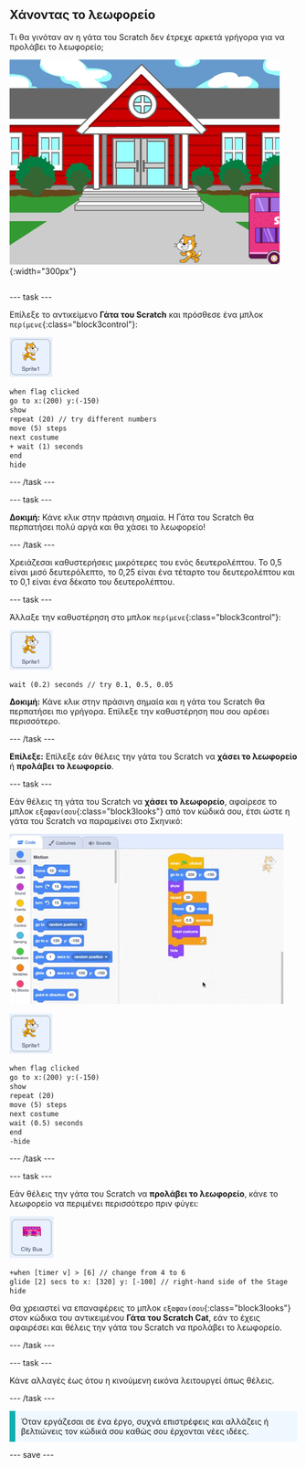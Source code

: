 ## Χάνοντας το λεωφορείο

<div style="display: flex; flex-wrap: wrap">
<div style="flex-basis: 200px; flex-grow: 1; margin-right: 15px;">
Τι θα γινόταν αν η γάτα του Scratch δεν έτρεχε αρκετά γρήγορα για να προλάβει το λεωφορείο;
</div>
<div>

![Η γάτα του Scratch χάνει το λεωφορείο.](images/cat-misses-bus.png){:width="300px"}

</div>
</div>

--- task ---

Επίλεξε το αντικείμενο **Γάτα του Scratch** και πρόσθεσε ένα μπλοκ `περίμενε`{:class="block3control"}:

![Το αντικείμενο της γάτας του Scratch.](images/scratch-cat-sprite.png)

```blocks3
when flag clicked
go to x:(200) y:(-150) 
show
repeat (20) // try different numbers
move (5) steps 
next costume 
+ wait (1) seconds
end
hide
```
--- /task ---

--- task ---

**Δοκιμή:** Κάνε κλικ στην πράσινη σημαία. Η Γάτα του Scratch θα περπατήσει πολύ αργά και θα χάσει το λεωφορείο!

--- /task ---

Χρειάζεσαι καθυστερήσεις μικρότερες του ενός δευτερολέπτου. Το 0,5 είναι μισό δευτερόλεπτο, το 0,25 είναι ένα τέταρτο του δευτερολέπτου και το 0,1 είναι ένα δέκατο του δευτερολέπτου.

--- task ---

Άλλαξε την καθυστέρηση στο μπλοκ `περίμενε`{:class="block3control"}:

![Το αντικείμενο της γάτας του Scratch.](images/scratch-cat-sprite.png)

```blocks3
wait (0.2) seconds // try 0.1, 0.5, 0.05
```

**Δοκιμή:** Κάνε κλικ στην πράσινη σημαία και η γάτα του Scratch θα περπατήσει πιο γρήγορα. Επίλεξε την καθυστέρηση που σου αρέσει περισσότερο.

--- /task ---

**Επίλεξε:** Επίλεξε εάν θέλεις την γάτα του Scratch να **χάσει το λεωφορείο** ή **προλάβει το λεωφορείο**.

--- task ---

Εάν θέλεις τη γάτα του Scratch να **χάσει το λεωφορείο**, αφαίρεσε το μπλοκ `εξαφανίσου`{:class="block3looks"} από τον κώδικά σου, έτσι ώστε η γάτα του Scratch να παραμείνει στο Σκηνικό:

![Σύρε το μπλοκ «εξαφανίσου» από το script στην περιοχή του Κώδικα στο μενού των Μπλοκ για να αφαιρέσεις το μπλοκ από το script.](images/removing-blocks-at-script-ends.gif)

![Το αντικείμενο της γάτας του Scratch.](images/scratch-cat-sprite.png)

```blocks3
when flag clicked
go to x:(200) y:(-150) 
show
repeat (20) 
move (5) steps 
next costume
wait (0.5) seconds 
end
-hide
```
--- /task ---

--- task ---

Εάν θέλεις την γάτα του Scratch να **προλάβει το λεωφορείο**, κάνε το λεωφορείο να περιμένει περισσότερο πριν φύγει:

![Το αντικείμενο του αστικού λεωφορείου.](images/bus-sprite.png)

```blocks3
+when [timer v] > [6] // change from 4 to 6
glide [2] secs to x: [320] y: [-100] // right-hand side of the Stage
hide
```

Θα χρειαστεί να επαναφέρεις το μπλοκ `εξαφανίσου`{:class="block3looks"} στον κώδικα του αντικειμένου **Γάτα του Scratch Cat**, εάν το έχεις αφαιρέσει και θέλεις την γάτα του Scratch να προλάβει το λεωφορείο.

--- /task ---

--- task ---

Κάνε αλλαγές έως ότου η κινούμενη εικόνα λειτουργεί όπως θέλεις.

--- /task ---

<p style="border-left: solid; border-width:10px; border-color: #0faeb0; background-color: aliceblue; padding: 10px;">
Όταν εργάζεσαι σε ένα έργο, συχνά επιστρέφεις και αλλάζεις ή βελτιώνεις τον κώδικά σου καθώς σου έρχονται νέες ιδέες. 
</p>

--- save ---


